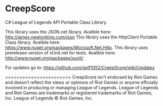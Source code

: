 CreepScore
==========

C# League of Legends API Portable Class Library.

This library uses the JSON.net library. Avalible here: http://james.newtonking.com/json
This library uses the HttpClient Portable Class library. Avalible here: https://www.nuget.org/packages/Microsoft.Net.Http.
This library uses prerelease version of xUnit.net for tests. Avalible here: http://www.nuget.org/packages/xunit/

For updates go to: https://github.com/golf1052/CreepScore/wiki/Updates

=======================
CreepScore isn’t endorsed by Riot Games and doesn’t reflect the views or opinions of Riot Games or anyone officially involved in producing or managing League of Legends. League of Legends and Riot Games are trademarks or registered trademarks of Riot Games, Inc. League of Legends © Riot Games, Inc.
